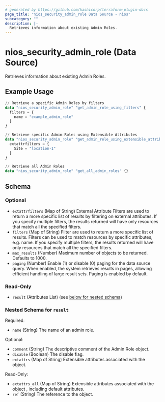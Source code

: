 ```yaml
---
# generated by https://github.com/hashicorp/terraform-plugin-docs
page_title: "nios_security_admin_role Data Source - nios"
subcategory: ""
description: |-
  Retrieves information about existing Admin Roles.
---
```


# nios_security_admin_role (Data Source)

Retrieves information about existing Admin Roles.

## Example Usage

```terraform
// Retrieve a specific Admin Roles by filters
data "nios_security_admin_role" "get_admin_role_using_filters" {
  filters = {
    name = "example_admin_role"
  }
}

// Retrieve specific Admin Roles using Extensible Attributes
data "nios_security_admin_role" "get_admin_role_using_extensible_attributes" {
  extattrfilters = {
    Site = "location-1"
  }
}

// Retrieve all Admin Roles
data "nios_security_admin_role" "get_all_admin_roles" {}
```

<!-- schema generated by tfplugindocs -->
## Schema

### Optional

- `extattrfilters` (Map of String) External Attribute Filters are used to return a more specific list of results by filtering on external attributes. If you specify multiple filters, the results returned will have only resources that match all the specified filters.
- `filters` (Map of String) Filter are used to return a more specific list of results. Filters can be used to match resources by specific attributes, e.g. name. If you specify multiple filters, the results returned will have only resources that match all the specified filters.
- `max_results` (Number) Maximum number of objects to be returned. Defaults to 1000.
- `paging` (Number) Enable (1) or disable (0) paging for the data source query. When enabled, the system retrieves results in pages, allowing efficient handling of large result sets. Paging is enabled by default.

### Read-Only

- `result` (Attributes List) (see [below for nested schema](#nestedatt--result))

<a id="nestedatt--result"></a>
### Nested Schema for `result`

Required:

- `name` (String) The name of an admin role.

Optional:

- `comment` (String) The descriptive comment of the Admin Role object.
- `disable` (Boolean) The disable flag.
- `extattrs` (Map of String) Extensible attributes associated with the object.

Read-Only:

- `extattrs_all` (Map of String) Extensible attributes associated with the object , including default attributes.
- `ref` (String) The reference to the object.
